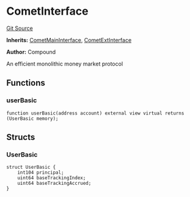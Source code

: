 # CometInterface
[Git Source](https://github.com/larrythecucumber321/protocol/blob/0e60393685a4ae7994ac986273cdfa4cf9c069ed/contracts/plugins/assets/compoundv3/vendor/CometInterface.sol)

**Inherits:**
[CometMainInterface](/tools/docgen/src/contracts/plugins/assets/compoundv3/vendor/CometMainInterface.sol/abstract.CometMainInterface.md), [CometExtInterface](/tools/docgen/src/contracts/plugins/assets/compoundv3/vendor/CometExtInterface.sol/abstract.CometExtInterface.md)

**Author:**
Compound

An efficient monolithic money market protocol


## Functions
### userBasic


```solidity
function userBasic(address account) external view virtual returns (UserBasic memory);
```

## Structs
### UserBasic

```solidity
struct UserBasic {
    int104 principal;
    uint64 baseTrackingIndex;
    uint64 baseTrackingAccrued;
}
```

